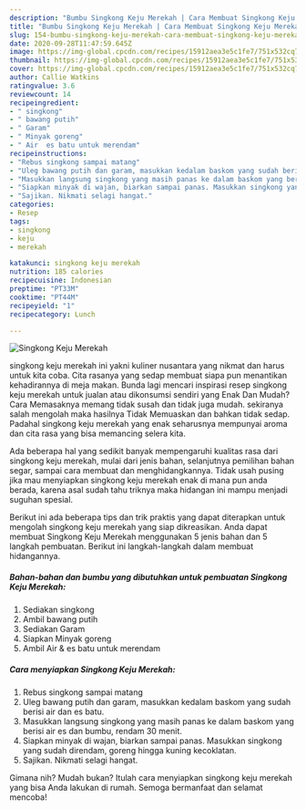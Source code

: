 ```yaml
---
description: "Bumbu Singkong Keju Merekah | Cara Membuat Singkong Keju Merekah Yang Mudah Dan Praktis"
title: "Bumbu Singkong Keju Merekah | Cara Membuat Singkong Keju Merekah Yang Mudah Dan Praktis"
slug: 154-bumbu-singkong-keju-merekah-cara-membuat-singkong-keju-merekah-yang-mudah-dan-praktis
date: 2020-09-28T11:47:59.645Z
image: https://img-global.cpcdn.com/recipes/15912aea3e5c1fe7/751x532cq70/singkong-keju-merekah-foto-resep-utama.jpg
thumbnail: https://img-global.cpcdn.com/recipes/15912aea3e5c1fe7/751x532cq70/singkong-keju-merekah-foto-resep-utama.jpg
cover: https://img-global.cpcdn.com/recipes/15912aea3e5c1fe7/751x532cq70/singkong-keju-merekah-foto-resep-utama.jpg
author: Callie Watkins
ratingvalue: 3.6
reviewcount: 14
recipeingredient:
- " singkong"
- " bawang putih"
- " Garam"
- " Minyak goreng"
- " Air  es batu untuk merendam"
recipeinstructions:
- "Rebus singkong sampai matang"
- "Uleg bawang putih dan garam, masukkan kedalam baskom yang sudah berisi air dan es batu."
- "Masukkan langsung singkong yang masih panas ke dalam baskom yang berisi air es dan bumbu, rendam 30 menit."
- "Siapkan minyak di wajan, biarkan sampai panas. Masukkan singkong yang sudah direndam, goreng hingga kuning kecoklatan."
- "Sajikan. Nikmati selagi hangat."
categories:
- Resep
tags:
- singkong
- keju
- merekah

katakunci: singkong keju merekah 
nutrition: 185 calories
recipecuisine: Indonesian
preptime: "PT33M"
cooktime: "PT44M"
recipeyield: "1"
recipecategory: Lunch

---
```



![Singkong Keju Merekah](https://img-global.cpcdn.com/recipes/15912aea3e5c1fe7/751x532cq70/singkong-keju-merekah-foto-resep-utama.jpg)


singkong keju merekah ini yakni kuliner nusantara yang nikmat dan harus untuk kita coba. Cita rasanya yang sedap membuat siapa pun menantikan kehadirannya di meja makan.
Bunda lagi mencari inspirasi resep singkong keju merekah untuk jualan atau dikonsumsi sendiri yang Enak Dan Mudah? Cara Memasaknya memang tidak susah dan tidak juga mudah. sekiranya salah mengolah maka hasilnya Tidak Memuaskan dan bahkan tidak sedap. Padahal singkong keju merekah yang enak seharusnya mempunyai aroma dan cita rasa yang bisa memancing selera kita.

Ada beberapa hal yang sedikit banyak mempengaruhi kualitas rasa dari singkong keju merekah, mulai dari jenis bahan, selanjutnya pemilihan bahan segar, sampai cara membuat dan menghidangkannya. Tidak usah pusing jika mau menyiapkan singkong keju merekah enak di mana pun anda berada, karena asal sudah tahu triknya maka hidangan ini mampu menjadi suguhan spesial.




Berikut ini ada beberapa tips dan trik praktis yang dapat diterapkan untuk mengolah singkong keju merekah yang siap dikreasikan. Anda dapat membuat Singkong Keju Merekah menggunakan 5 jenis bahan dan 5 langkah pembuatan. Berikut ini langkah-langkah dalam membuat hidangannya.

<!--inarticleads1-->

##### Bahan-bahan dan bumbu yang dibutuhkan untuk pembuatan Singkong Keju Merekah:

1. Sediakan  singkong
1. Ambil  bawang putih
1. Sediakan  Garam
1. Siapkan  Minyak goreng
1. Ambil  Air &amp; es batu untuk merendam




<!--inarticleads2-->

##### Cara menyiapkan Singkong Keju Merekah:

1. Rebus singkong sampai matang
1. Uleg bawang putih dan garam, masukkan kedalam baskom yang sudah berisi air dan es batu.
1. Masukkan langsung singkong yang masih panas ke dalam baskom yang berisi air es dan bumbu, rendam 30 menit.
1. Siapkan minyak di wajan, biarkan sampai panas. Masukkan singkong yang sudah direndam, goreng hingga kuning kecoklatan.
1. Sajikan. Nikmati selagi hangat.




Gimana nih? Mudah bukan? Itulah cara menyiapkan singkong keju merekah yang bisa Anda lakukan di rumah. Semoga bermanfaat dan selamat mencoba!
